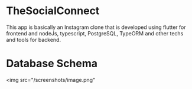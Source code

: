 # TheSocialConnect
This app is basically an Instagram clone that is developed using flutter for frontend and nodeJs, typescript, PostgreSQL, TypeORM and other techs and tools for backend.


# Database Schema

<img src="/screenshots/image.png"</img>
